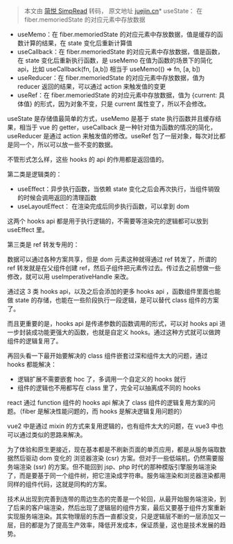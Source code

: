 > 本文由 [简悦 SimpRead](http://ksria.com/simpread/) 转码， 原文地址 [juejin.cn](https://juejin.cn/post/7007048306438176799)*   useState： 在 fiber.memoriedState 的对应元素中存放数据
*   useMemo：在 fiber.memoriedState 的对应元素中存放数据，值是缓存的函数计算的结果，在 state 变化后重新计算值
*   useCallback：在 fiber.memoriedState 的对应元素中存放数据，值是函数，在 state 变化后重新执行函数，是 useMemo 在值为函数的场景下的简化 api，比如 useCallback(fn, [a,b]) 相当于 useMemo(() => fn, [a, b])
*   useReducer：在 fiber.memoriedState 的对应元素中存放数据，值为 reducer 返回的结果，可以通过 action 来触发值的变更
*   useRef：在 fiber.memoriedState 的对应元素中存放数据，值为 {current: 具体值} 的形式，因为对象不变，只是 current 属性变了，所以不会修改。

useState 是存储值最简单的方式，useMemo 是基于 state 执行函数并且缓存结果，相当于 vue 的 getter，useCallback 是一种针对值为函数的情况的简化，useReducer 是通过 action 来触发值的修改。useRef 包了一层对象，每次对比都是同一个，所以可以放一些不变的数据。

不管形式怎么样，这些 hooks 的 api 的作用都是返回值的。

第二类是逻辑类的：

*   useEffect：异步执行函数，当依赖 state 变化之后会再次执行，当组件销毁的时候会调用返回的清理函数
*   useLayoutEffect： 在渲染完成后同步执行函数，可以拿到 dom

这两个 hooks api 都是用于执行逻辑的，不需要等渲染完的逻辑都可以放到 useEffect 里。

第三类是 ref 转发专用的：

数据可以通过各种方案共享，但是 dom 元素这种就得通过 ref 转发了，所谓的 ref 转发就是在父组件创建 ref，然后子组件把元素传过去。传过去之前想做一些修改，就可以用 useImperativeHandle 来改。

通过这 3 类 hooks api，以及之后会添加的更多 hooks api ，函数组件里面也能做 state 的存储，也能在一些阶段执行一段逻辑，是可以替代 class 组件的方案了。

而且更重要的是，hooks api 是传递参数的函数调用的形式，可以对 hooks api 进一步封装成功能更强大的函数，也就是自定义 hooks。通过这种方式就可以做跨组件的逻辑复用了。

再回头看一下最开始要解决的 class 组件嵌套过深和组件太大的问题，通过 hooks 都能解决：

*   逻辑扩展不需要嵌套 hoc 了，多调用一个自定义的 hooks 就行
*   组件的逻辑也不用都写在 class 里了，完全可以抽离成不同的 hooks

react 通过 function 组件的 hooks api 解决了 class 组件的逻辑复用方案的问题。（fiber 是解决性能问题的，而 hooks 是解决逻辑复用问题的）

vue2 中是通过 mixin 的方式来复用逻辑的，也有组件太大的问题，在 vue3 中也可以通过类似的思路来解决。

为了体验和原生更接近，现在基本都是不刷新页面的单页应用，都是从服务端取数据然后驱动 dom 变化的 浏览器渲染 (csr) 方案。但对于一些低端机，仍然需要服务端渲染 (ssr) 的方案。但不能回到 jsp、php 时代的那种模版引擎服务端渲染了，而是要基于同一个组件树，把它渲染成字符串。服务端渲染和浏览器渲染都用同样的组件代码，这就是同构的方案。

技术从出现到完善到连带的周边生态的完善是一个轮回，从最开始服务端渲染，到了后来的客户端渲染，然后出现了逻辑层的组件方案，最后又要基于组件方案重新实现服务端渲染。其实物理层的东西一直都没变，只是逻辑层不断的一层添加又一层，目的都是为了提高生产效率，降低开发成本，保证质量，这也是技术发展的趋势。